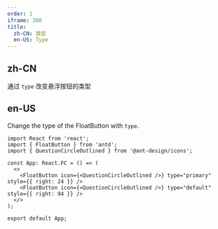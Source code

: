 ```yaml
---
order: 1
iframe: 360
title:
  zh-CN: 类型
  en-US: Type
---
```


## zh-CN

通过 `type` 改变悬浮按钮的类型

## en-US

Change the type of the FloatButton with `type`.

```tsx
import React from 'react';
import { FloatButton } from 'antd';
import { QuestionCircleOutlined } from '@ant-design/icons';

const App: React.FC = () => (
  <>
    <FloatButton icon={<QuestionCircleOutlined />} type="primary" style={{ right: 24 }} />
    <FloatButton icon={<QuestionCircleOutlined />} type="default" style={{ right: 94 }} />
  </>
);

export default App;
```
